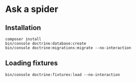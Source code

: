 # Ask a spider

## Installation

```
composer install
bin/console doctrine:database:create
bin/console doctrine:migrations:migrate --no-interaction
```

## Loading fixtures

```
bin/console doctrine:fixtures:load --no-interaction
```
